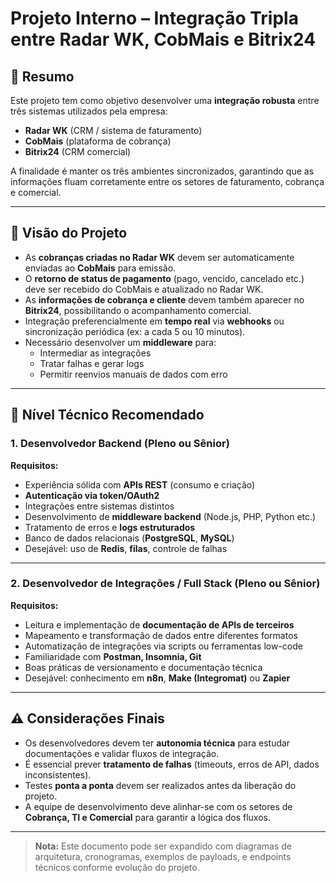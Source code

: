 # Projeto Interno – Integração Tripla entre Radar WK, CobMais e Bitrix24

## 📝 Resumo

Este projeto tem como objetivo desenvolver uma **integração robusta** entre três sistemas utilizados pela empresa:

- **Radar WK** (CRM / sistema de faturamento)
- **CobMais** (plataforma de cobrança)
- **Bitrix24** (CRM comercial)

A finalidade é manter os três ambientes sincronizados, garantindo que as informações fluam corretamente entre os setores de faturamento, cobrança e comercial.

---

## 🔄 Visão do Projeto

- As **cobranças criadas no Radar WK** devem ser automaticamente enviadas ao **CobMais** para emissão.
- O **retorno de status de pagamento** (pago, vencido, cancelado etc.) deve ser recebido do CobMais e atualizado no Radar WK.
- As **informações de cobrança e cliente** devem também aparecer no **Bitrix24**, possibilitando o acompanhamento comercial.
- Integração preferencialmente em **tempo real** via **webhooks** ou sincronização periódica (ex: a cada 5 ou 10 minutos).
- Necessário desenvolver um **middleware** para:
  - Intermediar as integrações
  - Tratar falhas e gerar logs
  - Permitir reenvios manuais de dados com erro

---

## 🧠 Nível Técnico Recomendado

### 1. Desenvolvedor Backend (Pleno ou Sênior)

**Requisitos:**
- Experiência sólida com **APIs REST** (consumo e criação)
- **Autenticação via token/OAuth2**
- Integrações entre sistemas distintos
- Desenvolvimento de **middleware backend** (Node.js, PHP, Python etc.)
- Tratamento de erros e **logs estruturados**
- Banco de dados relacionais (**PostgreSQL**, **MySQL**)
- Desejável: uso de **Redis**, **filas**, controle de falhas

---

### 2. Desenvolvedor de Integrações / Full Stack (Pleno ou Sênior)

**Requisitos:**
- Leitura e implementação de **documentação de APIs de terceiros**
- Mapeamento e transformação de dados entre diferentes formatos
- Automatização de integrações via scripts ou ferramentas low-code
- Familiaridade com **Postman, Insomnia, Git**
- Boas práticas de versionamento e documentação técnica
- Desejável: conhecimento em **n8n**, **Make (Integromat)** ou **Zapier**

---

## ⚠️ Considerações Finais

- Os desenvolvedores devem ter **autonomia técnica** para estudar documentações e validar fluxos de integração.
- É essencial prever **tratamento de falhas** (timeouts, erros de API, dados inconsistentes).
- Testes **ponta a ponta** devem ser realizados antes da liberação do projeto.
- A equipe de desenvolvimento deve alinhar-se com os setores de **Cobrança, TI e Comercial** para garantir a lógica dos fluxos.

---

> **Nota:** Este documento pode ser expandido com diagramas de arquitetura, cronogramas, exemplos de payloads, e endpoints técnicos conforme evolução do projeto.
